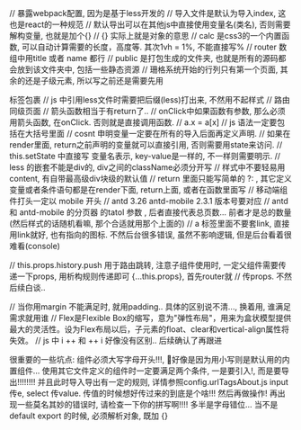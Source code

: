 // 暴露webpack配置, 因为是基于less开发的
// 导入文件是默认为导入index, 这也是react的一种规范
// 默认导出可以在其他js中直接使用变量名(类名), 否则需要解构变量, 也就是加个{}
// {} 实际上就是对象的意思
// calc 是css3的一个内置函数, 可以自动计算需要的长度，高度等. 其次1vh = 1%, 不能直接写%
// router 数组中用title 或者 name 都行
// public 是打包生成的文件夹, 也就是所有的源码都会放到该文件夹中, 包括一些静态资源
// 珊格系统开始的行列只有第一个页面, 其余的还是子级元素, 所以写之前还是需要先用<div>标签包裹
// js 中引用less文件时需要把后缀(less)打出来, 不然用不起样式
// 路由同级页面
// 箭头函数相当于有return了..
// onClick中如果函数有参数, 那么必须用箭头函数, 在onClick. 否则就是直接调用函数.
// a.x = a[x]
// js 语法一定要包括在大括号里面
// cosnt 申明变量一定要在所有的导入后面再定义声明.
// 如果在render里面, return之前声明的变量就可以直接引用, 否则需要用state来访问.
// this.setState 中直接写 变量名表示, key-value是一样的, 不一样则需要明示.
// less 的嵌套不能是div的, div之间的className必须分开写
// 样式中不要轻易用content, 有自带最高级div块级的默认值
// return 里面只能写简单的 ?: , 其它定义变量或者条件语句都是在render下面, return上面, 或者在函数里面写
// 移动端组件打头一定以 mobile 开头
// antd 3.26 antd-mobile 2.3.1 版本号要对应
// antd 和 antd-mobile 的分页器 的tatol 参数 , 后者直接代表总页数... 前者才是总的数量 (然后样式的话随机看嘛, 那个合适就用那个上面的)
// a 标签里面不要套link, 直接用link就好, 也有指向的图标. 不然后台很多错误, 虽然不影响逻辑, 但是后台看着很难看(console)

// this.props.history.push 用于路由跳转, 注意子组件使用时, 一定父组件需要传递一下props, 用析构规则传递即可 {...this.props}, 首先router就
// 传props. 不然后续白谈..


// 当你用margin 不能满足时, 就用padding.. 具体的区别说不清..., 换着用, 谁满足需求就用谁
// Flex是Flexible Box的缩写，意为"弹性布局"，用来为盒状模型提供最大的灵活性。设为Flex布局以后，子元素的float、clear和vertical-align属性将失效。
// js 中 i ++ 和 ++ i 好像没有区别.. 后续确认了再跟进

很重要的一些坑点:
组件必须大写字母开头!!!, 好像是因为用小写则是默认用的内置组件...
使用其它文件定义的组件时一定要满足两个条件, 一是要引入!, 而是要导出!!!!!!!! 并且此时导入导出有一定的规则, 详情参照config.urlTagsAbout.js
input 传e, select 传value.
传值的时候想好传过来的到底是个啥!!! 然后再做操作!
再出现一些莫名其妙的错误时, 请检查一下你的拼写啊!!!! 多半是字母错位...
当不是default export 的时候, 必须解析对象, 既加 {}